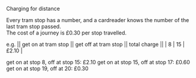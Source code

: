 Charging for distance

Every tram stop has a number, and a cardreader knows the number of the last tram stop passed.  
The cost of a journey is £0.30 per stop travelled.

e.g.
|| get on at tram stop || get off at tram stop || total charge ||
| 8 | 15 | £2.10 |

get on at stop 8, off at stop 15: £2.10
get on at stop 15, off at stop 17: £0.60
get on at stop 19, off at 20: £0.30
